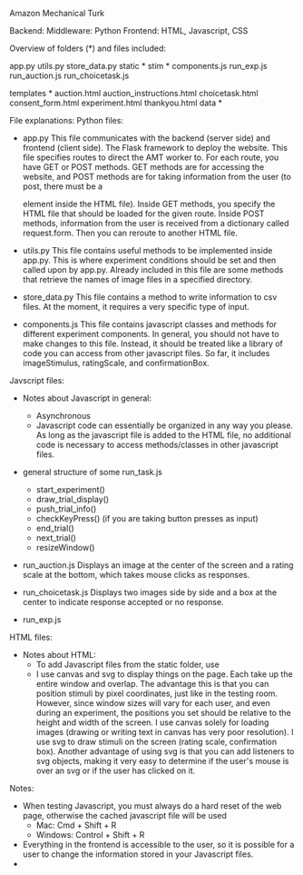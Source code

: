 Amazon Mechanical Turk

Backend:
Middleware: Python
Frontend: HTML, Javascript, CSS 


Overview of folders (*) and files included:

app.py
utils.py
store_data.py
static *
	stim *
	components.js
	run_exp.js
	run_auction.js
	run_choicetask.js
	
templates *
	auction.html
	auction_instructions.html
	choicetask.html
	consent_form.html
	experiment.html
	thankyou.html
data *

File explanations:
Python files:
- app.py
	This file communicates with the backend (server side) and frontend (client side). The Flask framework to deploy the website. This file specifies routes to direct the AMT worker to. For each route, you have GET or POST methods. GET methods are for accessing the website, and POST methods are for taking information from the user (to post, there must be a <form> element inside the HTML file). Inside GET methods, you specify the HTML file that should be loaded for the given route. Inside POST methods, information from the user is received from a dictionary called request.form. Then you can reroute to another HTML file.

- utils.py
	This file contains useful methods to be implemented inside app.py. This is where experiment conditions should be set and then called upon by app.py. Already included in this file are some methods that retrieve the names of image files in a specified directory.

- store_data.py
	This file contains a method to write information to csv files. At the moment, it requires a very specific type of input. 

- components.js
	This file contains javascript classes and methods for different experiment components. In general, you should not have to make changes to this file. Instead, it should be treated like a library of code you can access from other javascript files. So far, it includes imageStimulus, ratingScale, and confirmationBox.

Javscript files:
- Notes about Javascript in general:
	- Asynchronous
	- Javascript code can essentially be organized in any way you please. As long as the javascript file is added to the HTML file, no additional code is necessary to access methods/classes in other javascript files.

- general structure of some run_task.js
	- start_experiment()
	- draw_trial_display()
	- push_trial_info()
	- checkKeyPress() (if you are taking button presses as input)
	- end_trial()
	- next_trial()
	- resizeWindow()

- run_auction.js
	Displays an image at the center of the screen and a rating scale at the bottom, which takes mouse clicks as responses.

- run_choicetask.js
	Displays two images side by side and a box at the center to indicate response accepted or no response. 

- run_exp.js

HTML files:
- Notes about HTML:
	- To add Javascript files from the static folder, use <script src="{{ url_for('static', filename='filename.js') }}"></script> 
	- I use canvas and svg to display things on the page. Each take up the entire window and overlap. The advantage this is that you can position stimuli by pixel coordinates, just like in the testing room. However, since window sizes will vary for each user, and even during an experiment, the positions you set should be relative to the height and width of the screen. I use canvas solely for loading images (drawing or writing text in canvas has very poor resolution). I use svg to draw stimuli on the screen (rating scale, confirmation box). Another advantage of using svg is that you can add listeners to svg objects, making it very easy to determine if the user's mouse is over an svg or if the user has clicked on it.

Notes:
 - When testing Javascript, you must always do a hard reset of the web page, otherwise the cached javascript file will be used 
 	- Mac: Cmd + Shift + R
 	- Windows: Control + Shift + R
 - Everything in the frontend is accessible to the user, so it is possible for a user to change the information stored in your Javascript files. 
 - 